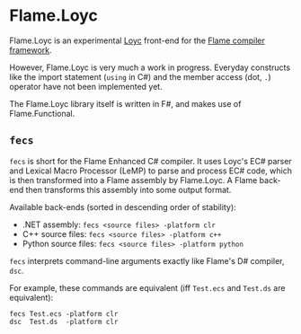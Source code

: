 # Flame.Loyc
Flame.Loyc is an experimental [Loyc](https://github.com/qwertie/loyc) front-end for the [Flame compiler framework](https://github.com/jonathanvdc/Flame).

However, Flame.Loyc is very much a work in progress.
Everyday constructs like the import statement (`using` in C#)
and the member access (dot, `.`) operator have not been implemented yet.

The Flame.Loyc library itself is written in F#, and makes use of Flame.Functional.

## `fecs`
`fecs` is short for the Flame Enhanced C# compiler.
It uses Loyc's EC# parser and Lexical Macro Processor (LeMP) to 
parse and process EC# code, which is then transformed into
a Flame assembly by Flame.Loyc. A Flame back-end then
transforms this assembly into some output format.

Available back-ends (sorted in descending order of stability):
 * .NET assembly: `fecs <source files> -platform clr`
 * C++ source files: `fecs <source files> -platform c++`
 * Python source files: `fecs <source files> -platform python`
 
`fecs` interprets command-line arguments exactly like Flame's D# compiler, `dsc`.

For example, these commands are equivalent (iff `Test.ecs` and `Test.ds` are equivalent):

    fecs Test.ecs -platform clr
    dsc  Test.ds  -platform clr
